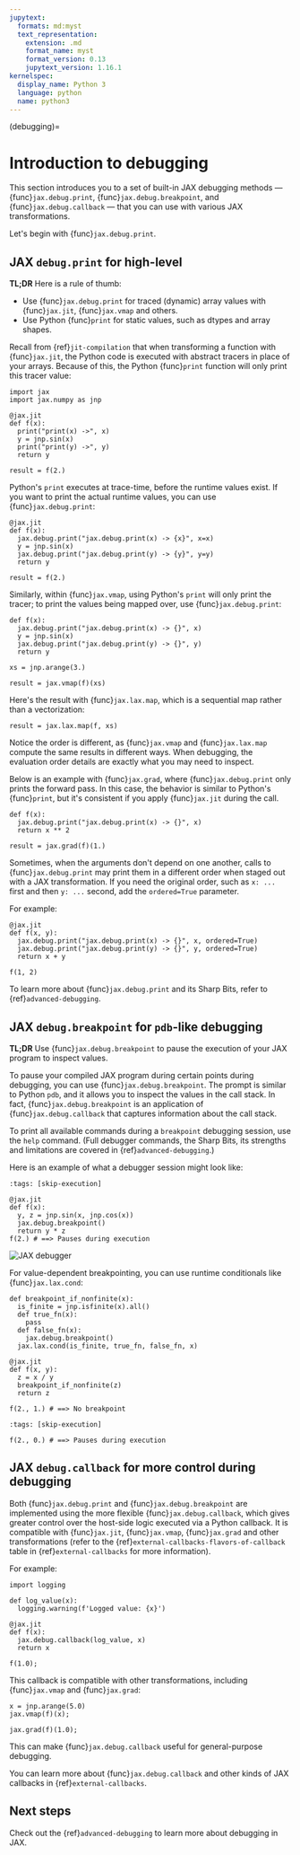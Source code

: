 ```yaml
---
jupytext:
  formats: md:myst
  text_representation:
    extension: .md
    format_name: myst
    format_version: 0.13
    jupytext_version: 1.16.1
kernelspec:
  display_name: Python 3
  language: python
  name: python3
---
```


(debugging)=
# Introduction to debugging

This section introduces you to a set of built-in JAX debugging methods — {func}`jax.debug.print`, {func}`jax.debug.breakpoint`, and {func}`jax.debug.callback` — that you can use with various JAX transformations.

Let's begin with {func}`jax.debug.print`.

## JAX `debug.print` for high-level

**TL;DR** Here is a rule of thumb:

- Use {func}`jax.debug.print` for traced (dynamic) array values with {func}`jax.jit`, {func}`jax.vmap` and others.
- Use Python {func}`print` for static values, such as dtypes and array shapes.

Recall from {ref}`jit-compilation` that when transforming a function with {func}`jax.jit`,
the Python code is executed with abstract tracers in place of your arrays. Because of this,
the Python {func}`print` function will only print this tracer value:

```{code-cell}
import jax
import jax.numpy as jnp

@jax.jit
def f(x):
  print("print(x) ->", x)
  y = jnp.sin(x)
  print("print(y) ->", y)
  return y

result = f(2.)
```

Python's `print` executes at trace-time, before the runtime values exist.
If you want to print the actual runtime values, you can use {func}`jax.debug.print`:

```{code-cell}
@jax.jit
def f(x):
  jax.debug.print("jax.debug.print(x) -> {x}", x=x)
  y = jnp.sin(x)
  jax.debug.print("jax.debug.print(y) -> {y}", y=y)
  return y

result = f(2.)
```

Similarly, within {func}`jax.vmap`, using Python's `print` will only print the tracer;
to print the values being mapped over, use {func}`jax.debug.print`:

```{code-cell}
def f(x):
  jax.debug.print("jax.debug.print(x) -> {}", x)
  y = jnp.sin(x)
  jax.debug.print("jax.debug.print(y) -> {}", y)
  return y

xs = jnp.arange(3.)

result = jax.vmap(f)(xs)
```

Here's the result with {func}`jax.lax.map`, which is a sequential map rather than a
vectorization:

```{code-cell}
result = jax.lax.map(f, xs)
```

Notice the order is different, as {func}`jax.vmap` and {func}`jax.lax.map` compute the same results in different ways. When debugging, the evaluation order details are exactly what you may need to inspect.

Below is an example with {func}`jax.grad`, where {func}`jax.debug.print` only prints the forward pass. In this case, the behavior is similar to Python's {func}`print`, but it's consistent if you apply {func}`jax.jit` during the call.

```{code-cell}
def f(x):
  jax.debug.print("jax.debug.print(x) -> {}", x)
  return x ** 2

result = jax.grad(f)(1.)
```

Sometimes, when the arguments don't depend on one another, calls to {func}`jax.debug.print` may print them in a different order when staged out with a JAX transformation. If you need the original order, such as `x: ...` first and then `y: ...` second, add the `ordered=True` parameter.

For example:

```{code-cell}
@jax.jit
def f(x, y):
  jax.debug.print("jax.debug.print(x) -> {}", x, ordered=True)
  jax.debug.print("jax.debug.print(y) -> {}", y, ordered=True)
  return x + y

f(1, 2)
```

To learn more about {func}`jax.debug.print` and its Sharp Bits, refer to {ref}`advanced-debugging`.


## JAX `debug.breakpoint` for `pdb`-like debugging

**TL;DR** Use {func}`jax.debug.breakpoint` to pause the execution of your JAX program to inspect values.

To pause your compiled JAX program during certain points during debugging, you can use {func}`jax.debug.breakpoint`. The prompt is similar to Python `pdb`, and it allows you to inspect the values in the call stack. In fact, {func}`jax.debug.breakpoint` is an application of {func}`jax.debug.callback` that captures information about the call stack.

To print all available commands during a `breakpoint` debugging session, use the `help` command. (Full debugger commands, the Sharp Bits, its strengths and limitations are covered in {ref}`advanced-debugging`.)

Here is an example of what a debugger session might look like:

```{code-cell}
:tags: [skip-execution]

@jax.jit
def f(x):
  y, z = jnp.sin(x, jnp.cos(x))
  jax.debug.breakpoint()
  return y * z
f(2.) # ==> Pauses during execution
```

![JAX debugger](_static/debugger.gif)

For value-dependent breakpointing, you can use runtime conditionals like {func}`jax.lax.cond`:

```{code-cell}
def breakpoint_if_nonfinite(x):
  is_finite = jnp.isfinite(x).all()
  def true_fn(x):
    pass
  def false_fn(x):
    jax.debug.breakpoint()
  jax.lax.cond(is_finite, true_fn, false_fn, x)

@jax.jit
def f(x, y):
  z = x / y
  breakpoint_if_nonfinite(z)
  return z

f(2., 1.) # ==> No breakpoint
```

```{code-cell}
:tags: [skip-execution]

f(2., 0.) # ==> Pauses during execution
```

## JAX `debug.callback` for more control during debugging

Both {func}`jax.debug.print` and {func}`jax.debug.breakpoint` are implemented using
the more flexible {func}`jax.debug.callback`, which gives greater control over the
host-side logic executed via a Python callback.
It is compatible with {func}`jax.jit`, {func}`jax.vmap`, {func}`jax.grad` and other
transformations (refer to the {ref}`external-callbacks-flavors-of-callback` table in
{ref}`external-callbacks` for more information).

For example:

```{code-cell}
import logging

def log_value(x):
  logging.warning(f'Logged value: {x}')

@jax.jit
def f(x):
  jax.debug.callback(log_value, x)
  return x

f(1.0);
```

This callback is compatible with other transformations, including {func}`jax.vmap` and {func}`jax.grad`:

```{code-cell}
x = jnp.arange(5.0)
jax.vmap(f)(x);
```

```{code-cell}
jax.grad(f)(1.0);
```

This can make {func}`jax.debug.callback` useful for general-purpose debugging.

You can learn more about {func}`jax.debug.callback` and other kinds of JAX callbacks in {ref}`external-callbacks`.

## Next steps

Check out the {ref}`advanced-debugging` to learn more about debugging in JAX.
